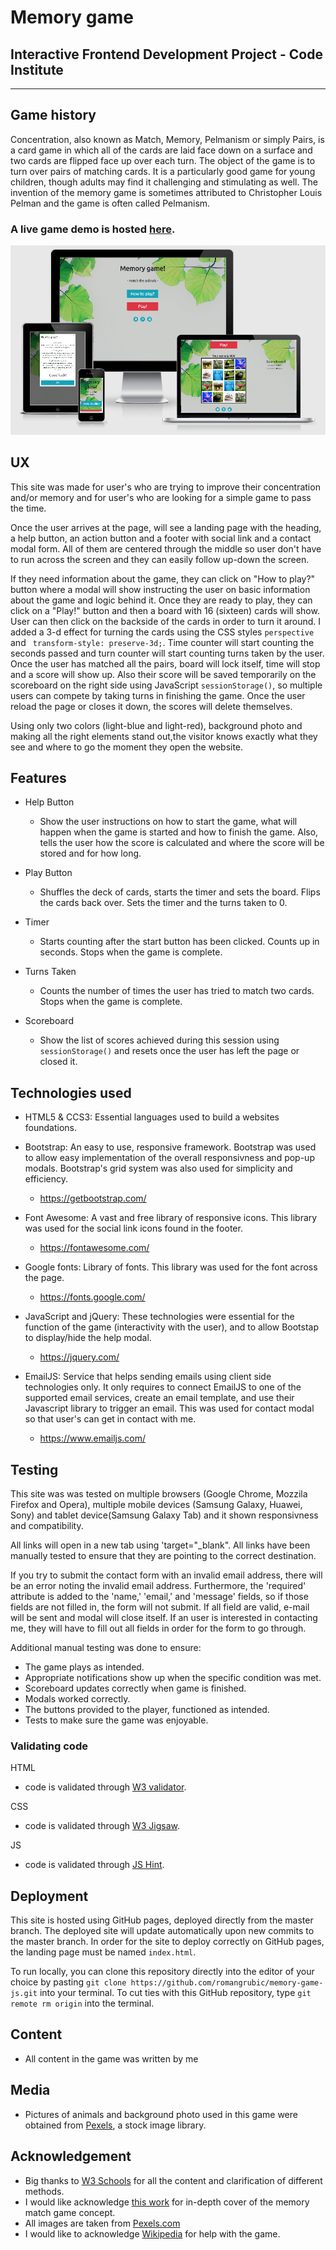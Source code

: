 # Memory game
## Interactive Frontend Development Project - Code Institute
---

## Game history
Concentration, also known as Match, Memory, Pelmanism or simply Pairs, is a card game in which all of the cards are laid face down on a 
surface and two cards are flipped face up over each turn. The object of the game is to turn over pairs of matching cards.
It is a particularly good game for young children, though adults may find it challenging and stimulating as well. 
The invention of the memory game is sometimes attributed to Christopher Louis
Pelman and the game is often called Pelmanism. 

### A live game demo is hosted [here](https://romangrubic.github.io/memory-game-js/.).
![Memory game Demo](https://raw.githubusercontent.com/romangrubic/memory-game-js/master/assets/images/responsive.png "Memory game Demo")

## UX
  
This site was made for user's who are trying to improve their concentration and/or memory and for user's who are looking for a simple game to pass the time.

Once the user arrives at the page, will see a landing page with the heading, a help button, an action button and a footer with social link and a contact modal form.
All of them are centered through the middle so user don't have to run across the screen and they can easily follow up-down the screen.

If they need information about the game, they can click on "How to play?" button where a modal 
will show instructing the user on basic information about the game and logic behind it.
Once they are ready to play, they can click on a "Play!" button and then a board with 16 (sixteen) cards will show.
User can then click on the backside of the cards in order to turn it around. I added a 3-d effect for turning the cards using the CSS styles `perspective` and ` transform-style: preserve-3d;`.
Time counter will start counting the seconds passed and turn counter will start counting turns taken by the user. Once the user has matched all the pairs, board will lock itself, time will stop and a score will show up. 
Also their score will be saved temporarily on the scoreboard on the right side using JavaScript `sessionStorage()`,
 so multiple users can compete by taking turns in finishing the game. Once the user reload the page or closes it down, the scores will delete themselves.


Using only two colors (light-blue and light-red), background photo and making all the right elements stand out,the visitor knows exactly
what they see and where to go the moment they open the website.

## Features
* Help Button

  - Show the user instructions on how to start the game, what will happen when the game is started and how to finish the game. Also, tells the user how the score is calculated and where the score will be stored and for how long.

* Play Button

  - Shuffles the deck of cards, starts the timer and sets the board. Flips the cards back over. Sets the timer and the turns taken to 0.

* Timer

  - Starts counting after the start button has been clicked. Counts up in seconds. Stops when the game is complete.

* Turns Taken

  - Counts the number of times the user has tried to match two cards. Stops when the game is complete.

* Scoreboard

  - Show the list of scores achieved during this session using `sessionStorage()` and resets once the user has left the page or closed it.


## Technologies used

* HTML5 & CCS3: Essential languages used to build a websites foundations.
* Bootstrap: An easy to use, responsive framework. Bootstrap was used to allow easy implementation of the overall responsivness and pop-up modals. Bootstrap's grid system was also used for simplicity and efficiency.

    - https://getbootstrap.com/
* Font Awesome: A vast and free library of responsive icons. This library was used for the social link icons found in the footer.

    - https://fontawesome.com/
* Google fonts: Library of fonts. This library was used for the font across the page.

    - https://fonts.google.com/
* JavaScript and jQuery: These technologies were essential for the function of the game (interactivity with the user), and to allow Bootstap to display/hide the help modal.

    - https://jquery.com/
* EmailJS: Service that helps sending emails using client side technologies only. It only requires to connect EmailJS to one of the supported email services, 
create an email template, and use their Javascript library to trigger an email. This was used for contact modal so that user's can get in contact with me. 

    - https://www.emailjs.com/

## Testing
This site was was tested on multiple browsers (Google Chrome, Mozzila Firefox and Opera), multiple mobile devices (Samsung Galaxy, Huawei, Sony) and tablet device(Samsung Galaxy Tab) and it shown responsivness and compatibility.

All links will open in a new tab using 'target="_blank". All links have been manually tested to ensure that they are pointing to the correct destination.

If you try to submit the contact form with an invalid email address, there will be an error noting the invalid email address. Furthermore, the 'required' attribute is added to the 'name,' 'email,' and 'message' fields, so if those fields are not filled in, the form will not submit. If all field are valid, e-mail will be sent and modal will close itself. If an user is interested in contacting me, they will have to fill out all fields in order for the form to go through.

Additional manual testing was done to ensure:
* The game plays as intended.
* Appropriate notifications show up when the specific condition was met.
* Scoreboard updates correctly when game is finished.
* Modals worked correctly.
* The buttons provided to the player, functioned as intended.
* Tests to make sure the game was enjoyable.

### Validating code
HTML
 - code is validated through [W3 validator](https://validator.w3.org/).

CSS
 - code is validated through [W3 Jigsaw](https://jigsaw.w3.org/css-validator/).

JS
 - code is validated through [JS Hint](https://jshint.com/).


## Deployment
This site is hosted using GitHub pages, deployed directly from the master branch. The deployed site will update automatically upon new commits to the master branch.
 In order for the site to deploy correctly on GitHub pages, the landing page must be named `index.html`.

To run locally, you can clone this repository directly into the editor of your choice by pasting `git clone https://github.com/romangrubic/memory-game-js.git` into your terminal. To cut ties with this GitHub repository, type `git remote rm origin` into the terminal.  
## Content
+ All content in the game was written by me
## Media
+ Pictures of animals and background photo used in this game were obtained from [Pexels](https://www.pexels.com/), a stock image library.
## Acknowledgement
* Big thanks to [W3 Schools](https://www.w3schools.com/) for all the content and clarification of different methods.
* I would like acknowledge [this work](https://pdf.sciencedirectassets.com/271538/1-s2.0-S0304397500X04057/1-s2.0-030439759390355W/main.pdf?X-Amz-Security-Token=IQoJb3JpZ2luX2VjENT%2F%2F%2F%2F%2F%2F%2F%2F%2F%2FwEaCXVzLWVhc3QtMSJHMEUCIQD9ri%2BXn6v8YcRoekUHdHxTdHLC3huwWNBmj0XTMf3HrgIgao0lQE1QdFjhPyfsh9bgLMeO0RLlQux5ETAkHNeahTAqtAMIXBACGgwwNTkwMDM1NDY4NjUiDFVQbOsik%2Bkl2k3K7SqRA%2Foq6bCZ%2F3aRtmR910Gd%2FNXJJEiR5WcK1AUFYUcXDyrVq4RUSRWQ90cD%2BOkCp1P%2Fq11erR%2FbpujDAq35xXkNGETiRW0r6z4YYBhrys9pkrj4owVy1gODXJpLCyr%2BGiFv4727ZGWx0yXUwI62YHxtdshy0t3Aoofxyy5WvqESSB8wkiAq%2FjtXigoxBoedI7AlBZ5PwZAqYdXkW0q7B10PcO87iePVWTyeZglK%2Ffc2Sgh1WnBh874k2pywA4pTGG8qovQ2CKwC%2FBO3B59fn5EWd3q5hdhwYlml1qWF2YuyJngCqBzxRObndtE%2FOZEdNPAJJi3xzs5x5JcuX8TFSTy9bfvIK5SPT5uEnOgXgyn7Acr7wuB7ldb%2F9oCckrS9o2hfd3uVIVT1SSx63xdwYmv9Yowh6UAXtPx8QhE5B9TJMzssSxEFIV%2BNApWfGzpLTJ1QypDtvrGjuh0HEEGHeIbbLWCWTRcfLuUlerpLG7NuvJP7Qf77wakhcy%2B2%2FS0GgZ3%2BKbPpl4sEXKGtTBzxswzIl6miMLPG9vAFOusBp2JdfEw4Bs5J6h%2BIhNp26LGwtOKH8rJ6ymDV5FAjw8Kc8ieL5uuEbeert916fPbdfPJWUNYg2BwpRsQRJRKxV712fgMcRr4czFvrdRvuPfvN2gYx7Tv2GRF7jT9QyPtqDejJP3LPtRb1Ke6zzSpgQk%2BOiwital6qHH2yzTbq5h%2Bfm4obhWv72WCNJpVcuRsmsLZx6rczhN9ph5hvN9ZlAObp7LD7a4eAB3wtHH9pC8a4IyR1xgpOu9ZMIKBmfpAsWAeKixOKPocKZUGfelLFaFRRCgCbOrnNkzk5qg2yD6YjNjm%2FsIFiXym9lA%3D%3D&X-Amz-Algorithm=AWS4-HMAC-SHA256&X-Amz-Date=20200114T122737Z&X-Amz-SignedHeaders=host&X-Amz-Expires=300&X-Amz-Credential=ASIAQ3PHCVTY6MZCWTSC%2F20200114%2Fus-east-1%2Fs3%2Faws4_request&X-Amz-Signature=038af3f1857b0743f05c669a671968353979daa3e77f963db58421186eb4976e&hash=5701d464dfdc24c1b662d77779ad6cf0ade7f810b781c159834c2969f0d48af6&host=68042c943591013ac2b2430a89b270f6af2c76d8dfd086a07176afe7c76c2c61&pii=030439759390355W&tid=spdf-2b6c1744-8b39-4cbf-b018-950fc6a9c270&sid=75ec1153806ce54db5782a69622df1abfce7gxrqb&type=client) for in-depth cover of the memory match game concept.
* All images are taken from [Pexels.com](https://www.pexels.com/)
* I would like to acknowledge [Wikipedia](https://en.wikipedia.org/wiki/Concentration_(card_game)) for help with the game.